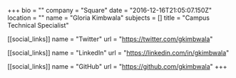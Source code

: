 +++
bio = ""
company = "Square"
date = "2016-12-16T21:05:07.150Z"
location = ""
name = "Gloria Kimbwala"
subjects = []
title = "Campus Technical Specialist"

[[social_links]]
  name = "Twitter"
  url = "https://twitter.com/gkimbwala"

[[social_links]]
  name = "LinkedIn"
  url = "https://linkedin.com/in/gkimbwala"

[[social_links]]
  name = "GitHub"
  url = "https://github.com/gkimbwala"
+++
